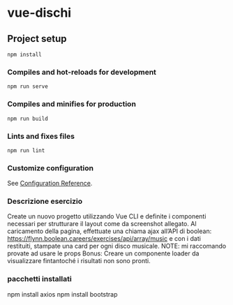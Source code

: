 # vue-dischi

## Project setup
```
npm install
```

### Compiles and hot-reloads for development
```
npm run serve
```

### Compiles and minifies for production
```
npm run build
```

### Lints and fixes files
```
npm run lint
```

### Customize configuration
See [Configuration Reference](https://cli.vuejs.org/config/).

### Descrizione esercizio
Create un nuovo progetto utilizzando Vue CLI
e definite i componenti necessari per strutturare il layout come da screenshot allegato.
Al caricamento della pagina, effettuate una chiama ajax all’API di boolean: https://flynn.boolean.careers/exercises/api/array/music
e con i dati restituiti, stampate una card per ogni disco musicale.
NOTE:
mi raccomando provate ad usare le props
Bonus:
Creare un componente loader da visualizzare fintantoché i risultati non sono pronti.

### pacchetti installati
npm install axios
npm install bootstrap
